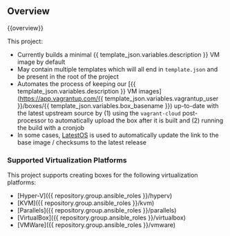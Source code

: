## Overview

{{overview}}

This project:

* Currently builds a minimal {{ template_json.variables.description }} VM image by default
* May contain multiple templates which will all end in `template.json` and be present in the root of the project
* Automates the process of keeping our [{{ template_json.variables.description }} VM images](https://app.vagrantup.com/{{ template_json.variables.vagrantup_user }}/boxes/{{ template_json.variables.box_basename }}) up-to-date with the latest upstream source by (1) using the `vagrant-cloud` post-processor to automatically upload the box after it is built and (2) running the build with a cronjob
* In some cases, [LatestOS](https://pypi.org/project/latestos/) is used to automatically update the link to the base image / checksums to the latest release

### Supported Virtualization Platforms

This project supports creating boxes for the following virtualization platforms:

- [Hyper-V]({{ repository.group.ansible_roles }}/hyperv) <!-- SUPPORTED_OS_hyperv-iso -->
- [KVM]({{ repository.group.ansible_roles }}/kvm) <!-- SUPPORTED_OS_qemu -->
- [Parallels]({{ repository.group.ansible_roles }}/parallels) <!-- SUPPORTED_OS_parallels-iso -->
- [VirtualBox]({{ repository.group.ansible_roles }}/virtualbox) <!-- SUPPORTED_OS_virtualbox-iso -->
- [VMWare]({{ repository.group.ansible_roles }}/vmware) <!-- SUPPORTED_OS_vmware-iso -->
